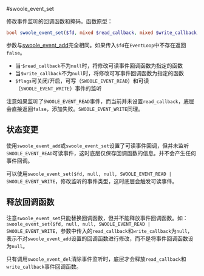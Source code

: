#swoole_event_set

修改事件监听的回调函数和掩码。函数原型：
```php
bool swoole_event_set($fd, mixed $read_callback, mixed $write_callback, int $flags);
```

参数与[swoole_event_add](/wiki/page/119.html)完全相同。如果传入`$fd`在`EventLoop`中不存在返回`false`。

* 当·`$read_callback`不为`null`时，将修改可读事件回调函数为指定的函数
* 当`$write_callback`不为`null`时，将修改可写事件回调函数为指定的函数
* `$flags`可关闭/开启，可写（`SWOOLE_EVENT_READ`）和可读（`SWOOLE_EVENT_WRITE`）事件的监听

注意如果监听了`SWOOLE_EVENT_READ`事件，而当前并未设置`read_callback`，底层会直接返回`false`，添加失败。`SWOOLE_EVENT_WRITE`同理。

状态变更
----
使用`swoole_event_add`或`swoole_event_set`设置了可读事件回调，但并未监听`SWOOLE_EVENT_READ`可读事件，这时底层仅保存回调函数的信息。并不会产生任何事件回调。

可以使用`swoole_event_set($fd, null, null, SWOOLE_EVENT_READ | SWOOLE_EVENT_WRITE`，修改监听的事件类型，这时底层会触发可读事件。

释放回调函数
----
注意`swoole_event_set`只能替换回调函数，但并不能释放事件回调函数。如：`swoole_event_set($fd, null, null, SWOOLE_EVENT_READ | SWOOLE_EVENT_WRITE`，参数中传入的`read_callback`和`write_callback`为`null`，表示不对`swoole_event_add`设置的回调函数进行修改，而不是将事件回调函数设为`null`。

只有调用`swoole_event_del`清除事件监听时，底层才会释放`read_callback`和`write_callback`事件回调函数。